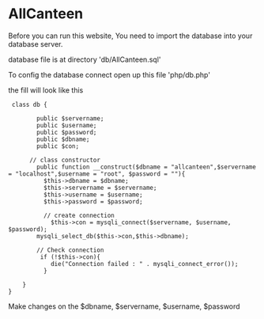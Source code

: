 # AllCanteen

Before you can run this website, You need to import the database into your database server. 

database file is at directory 'db/AllCanteen.sql'

To config the database connect open up this file 'php/db.php'

the fill will look like this 

```
 class db {
	
        public $servername;
        public $username;
        public $password;
        public $dbname;
        public $con;
		
	  // class constructor
	    public function __construct($dbname = "allcanteen",$servername = "localhost",$username = "root", $password = ""){
	      $this->dbname = $dbname;
	      $this->servername = $servername;
	      $this->username = $username;
	      $this->password = $password;

          // create connection
            $this->con = mysqli_connect($servername, $username, $password);
		mysqli_select_db($this->con,$this->dbname);

        // Check connection
         if (!$this->con){
            die("Connection failed : " . mysqli_connect_error());
          }
			
	}	
}
```
  
  Make changes on the $dbname, $servername, $username, $password


